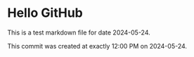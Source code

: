 # Hello GitHub
This is a test markdown file for date 2024-05-24.

This commit was created at exactly 12:00 PM on 2024-05-24.
